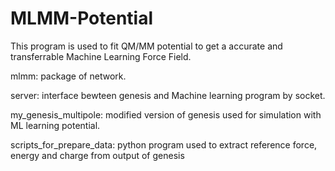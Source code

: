 # MLMM-Potential
This program is used to fit QM/MM potential to get a accurate and transferrable Machine Learning Force Field. 

mlmm: package of network.

server: interface bewteen genesis and Machine learning program by socket.

my_genesis_multipole: modified version of genesis used for simulation with ML learning potential.

scripts_for_prepare_data: python program used to extract reference force, energy and charge from output of genesis
